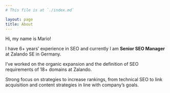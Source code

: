 ```yaml
---
# This file is at `./index.md`

layout: page
title: About
---
```


Hi, my name is Mario!

I have 6+ years’ experience in SEO and currently I am <b>Senior SEO Manager</b> at Zalando SE in Germany.

I’ve worked on the organic expansion and the definition of SEO requirements of 18+ domains at Zalando.

Strong focus on strategies to increase rankings, from technical SEO to link acquisition and content strategies in line with company’s goals.
